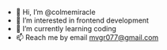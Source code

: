 - 👋 Hi, I’m @colmemiracle
- 👀 I’m interested in frontend development
- 🌱 I’m currently learning coding
- 📫 Reach me by email mvgr077@gmail.com

<!---
colmemiracle/colmemiracle is a ✨ special ✨ repository because its `README.md` (this file) appears on your GitHub profile.
You can click the Preview link to take a look at your changes.
--->
